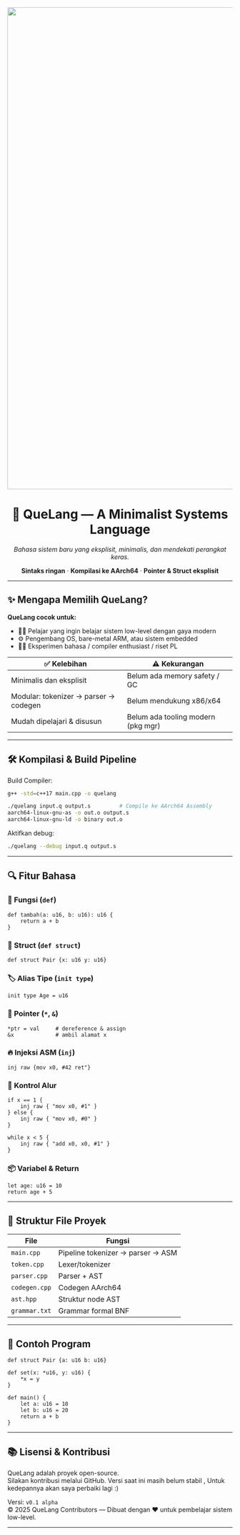<div align="center">
  <img width="1440" height="1080" alt="Image" src="https://github.com/user-attachments/assets/d59c1b0d-55ff-4926-8dce-ed4985188ae5" />
  <h1>🌱 QueLang — A Minimalist Systems Language</h1>
  <p><em>Bahasa sistem baru yang eksplisit, minimalis, dan mendekati perangkat keras.</em></p>
  <p>
    <strong>Sintaks ringan</strong> · 
    <strong>Kompilasi ke AArch64</strong> · 
    <strong>Pointer & Struct eksplisit</strong>
  </p>
</div>

---

## ✨ Mengapa Memilih QueLang?

**QueLang cocok untuk:**

- 🧑‍🎓 Pelajar yang ingin belajar sistem low-level dengan gaya modern
- ⚙️ Pengembang OS, bare-metal ARM, atau sistem embedded
- 👩‍🔬 Eksperimen bahasa / compiler enthusiast / riset PL

| ✅ Kelebihan                          | ⚠️ Kekurangan                        |
|--------------------------------------|--------------------------------------|
| Minimalis dan eksplisit              | Belum ada memory safety / GC         |
| Modular: tokenizer → parser → codegen| Belum mendukung x86/x64              |
| Mudah dipelajari & disusun           | Belum ada tooling modern (pkg mgr)   |

---

## 🛠️ Kompilasi & Build Pipeline

Build Compiler: 
```sh
g++ -std=c++17 main.cpp -o quelang
```

```sh
./quelang input.q output.s         # Compile ke AArch64 Assembly
aarch64-linux-gnu-as -o out.o output.s
aarch64-linux-gnu-ld -o binary out.o
```

Aktifkan debug:
```sh
./quelang --debug input.q output.s
```

---

## 🔍 Fitur Bahasa

### 🧩 Fungsi (`def`)
```quelang
def tambah(a: u16, b: u16): u16 {
    return a + b
}
```

### 🧱 Struct (`def struct`)
```quelang
def struct Pair {x: u16 y: u16}
```

### 🏷️ Alias Tipe (`init type`)
```quelang
init type Age = u16
```

### 🎯 Pointer (`*`, `&`)
```quelang
*ptr = val     # dereference & assign
&x             # ambil alamat x
```

### 🔥 Injeksi ASM (`inj`)
```quelang
inj raw {mov x0, #42 ret"}
```

### 🔁 Kontrol Alur
```quelang
if x == 1 {
    inj raw { "mov x0, #1" }
} else {
    inj raw { "mov x0, #0" }
}

while x < 5 {
    inj raw { "add x0, x0, #1" }
}
```

### 📦 Variabel & Return
```quelang
let age: u16 = 10
return age + 5
```

---

## 📁 Struktur File Proyek

| File          | Fungsi                                  |
|---------------|------------------------------------------|
| `main.cpp`    | Pipeline tokenizer → parser → ASM        |
| `token.cpp`   | Lexer/tokenizer                          |
| `parser.cpp`  | Parser + AST                             |
| `codegen.cpp` | Codegen AArch64                          |
| `ast.hpp`     | Struktur node AST                        |
| `grammar.txt` | Grammar formal BNF                       |

---

## 🧪 Contoh Program

```quelang
def struct Pair {a: u16 b: u16}

def set(x: *u16, y: u16) {
    *x = y
}

def main() {
    let a: u16 = 10
    let b: u16 = 20
    return a + b
}
```

---

## 📚 Lisensi & Kontribusi

QueLang adalah proyek open-source.  
Silakan kontribusi melalui GitHub.
Versi saat ini masih belum stabil , Untuk kedepannya akan saya perbaiki lagi :)

Versi: `v0.1 alpha`  
© 2025 QueLang Contributors — Dibuat dengan ❤️ untuk pembelajar sistem low-level.

---
